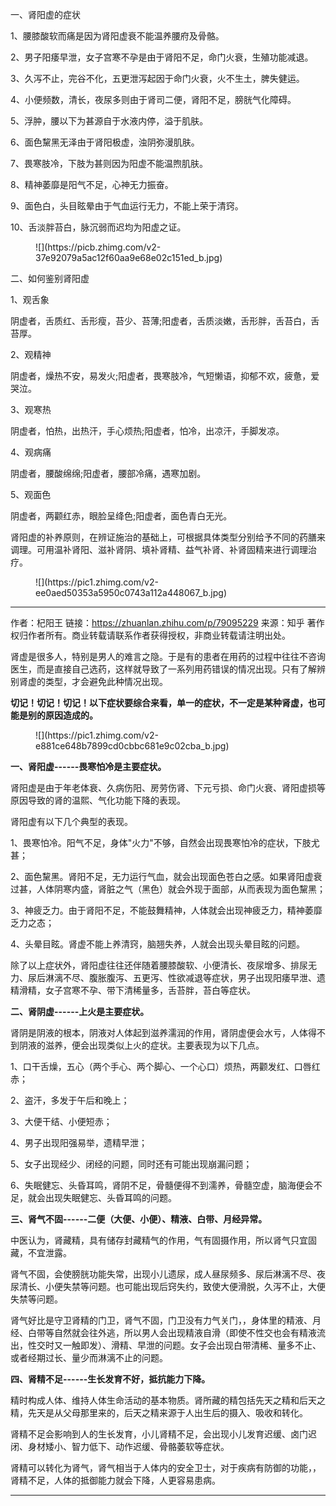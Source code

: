 一、肾阳虚的症状

1、腰膝酸软而痛是因为肾阳虚衰不能温养腰府及骨骼。

2、男子阳痿早泄，女子宫寒不孕是由于肾阳不足，命门火衰，生殖功能减退。

3、久泻不止，完谷不化，五更泄泻起因于命门火衰，火不生土，脾失健运。

4、小便频数，清长，夜尿多则由于肾司二便，肾阳不足，膀胱气化障碍。

5、浮肿，腰以下为甚源自于水液内停，溢于肌肤。

6、面色黧黑无泽由于肾阳极虚，浊阴弥漫肌肤。

7、畏寒肢冷，下肢为甚则因为阳虚不能温煦肌肤。

8、精神萎靡是阳气不足，心神无力振奋。

9、面色白，头目眩晕由于气血运行无力，不能上荣于清窍。

10、舌淡胖苔白，脉沉弱而迟均为阳虚之证。

<figure data-size="normal">![](https://picb.zhimg.com/v2-37e92079a5ac12f60aa9e68e02c151ed_b.jpg)</figure>

二、如何鉴别肾阳虚

1、观舌象

阴虚者，舌质红、舌形瘦，苔少、苔薄;阳虚者，舌质淡嫩，舌形胖，舌苔白，舌苔厚。

2、观精神

阴虚者，燥热不安，易发火;阳虚者，畏寒肢冷，气短懒语，抑郁不欢，疲惫，爱哭泣。

3、观寒热

阴虚者，怕热，出热汗，手心烦热;阳虚者，怕冷，出凉汗，手脚发凉。

4、观病痛

阴虚者，腰酸绵绵;阳虚者，腰部冷痛，遇寒加剧。

5、观面色

阴虚者，两颧红赤，眼脸呈绛色;阳虚者，面色青白无光。

肾阳虚的补养原则，在辨证施治的基础上，可根据具体类型分别给予不同的药膳来调理。可用温补肾阳、滋补肾阴、填补肾精、益气补肾、补肾固精来进行调理治疗。

<figure data-size="normal">![](https://pic1.zhimg.com/v2-ee0aed50353a5950c0743a112a448067_b.jpg)</figure>

---

作者：杞阳王
链接：https://zhuanlan.zhihu.com/p/79095229
来源：知乎
著作权归作者所有。商业转载请联系作者获得授权，非商业转载请注明出处。

肾虚是很多人，特别是男人的难言之隐。于是有的患者在用药的过程中往往不咨询医生，而是直接自己选药，这样就导致了一系列用药错误的情况出现。只有了解辨别肾虚的类型，才会避免此种情况出现。

**切记！切记！切记！以下症状要综合来看，单一的症状，不一定是某种肾虚，也可能是别的原因造成的。**

<figure data-size="normal">![](https://pic1.zhimg.com/v2-e881ce648b7899cd0cbbc681e9c02cba_b.jpg)</figure>

**一、肾阳虚------畏寒怕冷是主要症状。**

肾阳虚是由于年老体衰、久病伤阳、房劳伤肾、下元亏损、命门火衰、肾阳虚损等原因导致的肾的温熙、气化功能下降的表现。

肾阳虚有以下几个典型的表现。

1、畏寒怕冷。阳气不足，身体"火力"不够，自然会出现畏寒怕冷的症状，下肢尤甚；

2、面色黧黑。肾阳不足，无力运行气血，就会出现面色苍白之感。如果肾阳虚衰过甚，人体阴寒内盛，肾脏之气（黑色）就会外现于面部，从而表现为面色黧黑；

3、神疲乏力。由于肾阳不足，不能鼓舞精神，人体就会出现神疲乏力，精神萎靡乏力之态；

4、头晕目眩。肾虚不能上养清窍，脑翘失养，人就会出现头晕目眩的问题。

除了以上症状外，肾阳虚往往还伴随着腰膝酸软、小便清长、夜尿增多、排尿无力、尿后淋漓不尽、腹胀腹泻、五更泻、性欲减退等症状，男子出现阳痿早泄、遗精滑精，女子宫寒不孕、带下清稀量多，舌苔胖，苔白等症状。

**二、肾阴虚------上火是主要症状。**

肾阴是阴液的根本，阴液对人体起到滋养濡润的作用，肾阴虚便会水亏，人体得不到阴液的滋养，便会出现类似上火的症状。主要表现为以下几点。

1、口干舌燥，五心（两个手心、两个脚心、一个心口）烦热，两颧发红、口唇红赤；

2、盗汗，多发于午后和晚上；

3、大便干结、小便短赤；

4、男子出现阳强易举，遗精早泄；

5、女子出现经少、闭经的问题，同时还有可能出现崩漏问题；

6、失眠健忘、头昏耳鸣，肾阴不足，骨髓便得不到濡养，骨髓空虚，脑海便会不足，就会出现失眠健忘、头昏耳鸣的问题。

**三、肾气不固------二便（大便、小便）、精液、白带、月经异常。**

中医认为，肾藏精，具有储存封藏精气的作用，气有固摄作用，所以肾气只宜固藏，不宜泄露。

肾气不固，会使膀胱功能失常，出现小儿遗尿，成人昼尿频多、尿后淋漓不尽、夜尿清长、小便失禁等问题。也可能出现后窍失约，致使大便滑脱，久泻不止，大便失禁等问题。

肾气好比是守卫肾精的门卫，肾气不固，门卫没有力气关门，，身体里的精液、月经、白带等自然就会往外逃，所以男人会出现精液自滑（即使不性交也会有精液流出，性交时又一触即发）、滑精、早泄的问题。女子会出现白带清稀、量多不止、或者经期过长、量少而淋漓不止的问题。

**四、肾精不足------生长发育不好，抵抗能力下降。**

精时构成人体、维持人体生命活动的基本物质。肾所藏的精包括先天之精和后天之精，先天是从父母那里来的，后天之精来源于人出生后的摄入、吸收和转化。

肾精不足会影响到人的生长发育，小儿肾精不足，会出现小儿发育迟缓、卤门迟闭、身材矮小、智力低下、动作迟缓、骨骼萎软等症状。

肾精可以转化为肾气，肾气相当于人体内的安全卫士，对于疾病有防御的功能，，肾精不足，人体的抵御能力就会下降，人更容易患病。


---


